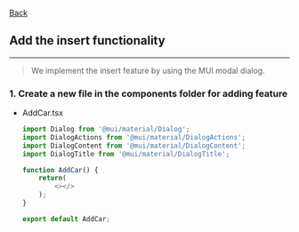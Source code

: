 [Back](README.md)

## Add the insert functionality

<hr>


> We implement the insert feature by using the MUI modal dialog.

### 1. Create a new file in the components folder for adding feature

- AddCar.tsx
    ```typescript
    import Dialog from '@mui/material/Dialog';
    import DialogActions from '@mui/material/DialogActions';
    import DialogContent from '@mui/material/DialogContent';
    import DialogTitle from '@mui/material/DialogTitle';

    function AddCar() {
        return(
            <></>
        );
    }

    export default AddCar;
    ```

